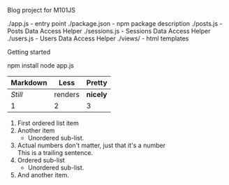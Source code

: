 Blog project for M101JS

./app.js - entry point
./package.json - npm package description
./posts.js - Posts Data Access Helper
./sessions.js - Sessions Data Access Helper
./users.js - Users Data Access Helper
./views/ - html templates

Getting started

npm install
node app.js


Markdown | Less | Pretty
--- | --- | ---
*Still* | renders | **nicely**
1 | 2 | 3

1. First ordered list item
2. Another item
   * Unordered sub-list.
1. Actual numbers don't matter, just that it's a number  
   This is a trailing sentence.
  1. Ordered sub-list
     * Unordered sub-list.
4. And another item.
